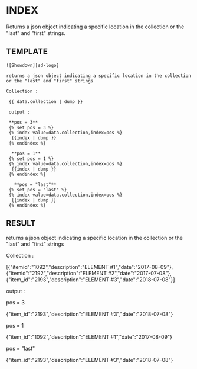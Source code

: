 # INDEX

Returns a json object indicating a specific location in the collection or the "last" and "first" strings.

## TEMPLATE

```text
![Showdown][sd-logo]

returns a json object indicating a specific location in the collection or the "last" and "first" strings

Collection :

 {{ data.collection | dump }}

 output :

 **pos = 3**
 {% set pos = 3 %}
 {% index value=data.collection,index=pos %}
  {{index | dump }}
 {% endindex %}

  **pos = 1**
 {% set pos = 1 %}
 {% index value=data.collection,index=pos %}
  {{index | dump }}
 {% endindex %}

   **pos = "last"**
 {% set pos = "last" %}
 {% index value=data.collection,index=pos %}
  {{index | dump }}
 {% endindex %}
```

## RESULT

returns a json object indicating a specific location in the collection or the "last" and "first" strings

Collection :

\[{"itemid":"1092","description":"ELEMENT \#1","date":"2017-08-09"},{"itemid":"2192","description":"ELEMENT \#2","date":"2017-07-08"},{"item\_id":"2193","description":"ELEMENT \#3","date":"2018-07-08"}\]

output :

pos = 3

{"item\_id":"2193","description":"ELEMENT \#3","date":"2018-07-08"}

pos = 1

{"item\_id":"1092","description":"ELEMENT \#1","date":"2017-08-09"}

pos = "last"

{"item\_id":"2193","description":"ELEMENT \#3","date":"2018-07-08"}

